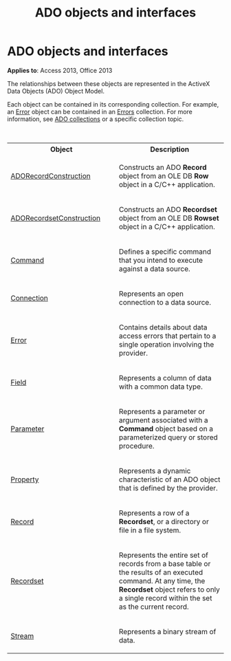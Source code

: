 ﻿---
title: ADO objects and interfaces
TOCTitle: ADO objects and interfaces
ms:assetid: bebf4a80-8b6e-c43c-4138-897055cc60d3
ms:mtpsurl: https://msdn.microsoft.com/library/JJ249927(v=office.15)
ms:contentKeyID: 48547471
ms.date: 09/18/2015
mtps_version: v=office.15
---

# ADO objects and interfaces

**Applies to**: Access 2013, Office 2013

The relationships between these objects are represented in the ActiveX Data Objects (ADO) Object Model.

Each object can be contained in its corresponding collection. For example, an [Error](error-object-ado.md) object can be contained in an [Errors](errors-collection-ado.md) collection. For more information, see [ADO collections](ado-collections.md) or a specific collection topic.

<br/>

<table>
<colgroup>
<col style="width: 50%" />
<col style="width: 50%" />
</colgroup>
<tbody>
<tr class="even">
<th>Object</th>
<th>Description</th>
</tr>
<tr class="odd">
<td><p><a href="adorecordconstruction-interface-ado.md">ADORecordConstruction</a></p></td>
<td><p>Constructs an ADO <strong>Record</strong> object from an OLE DB <strong>Row</strong> object in a C/C++ application.</p></td>
</tr>
<tr class="even">
<td><p><a href="adorecordsetconstruction-interface-ado.md">ADORecordsetConstruction</a></p></td>
<td><p>Constructs an ADO <strong>Recordset</strong> object from an OLE DB <strong>Rowset</strong> object in a C/C++ application.</p></td>
</tr>
<tr class="odd">
<td><p><a href="error-object-ado.md">Command</a></p></td>
<td><p>Defines a specific command that you intend to execute against a data source.</p></td>
</tr>
<tr class="even">
<td><p><a href="field-object-ado.md">Connection</a></p></td>
<td><p>Represents an open connection to a data source.</p></td>
</tr>
<tr class="odd">
<td><p><a href="error-object-ado.md">Error</a></p></td>
<td><p>Contains details about data access errors that pertain to a single operation involving the provider.</p></td>
</tr>
<tr class="even">
<td><p><a href="field-object-ado.md">Field</a></p></td>
<td><p>Represents a column of data with a common data type.</p></td>
</tr>
<tr class="odd">
<td><p><a href="parameter-object-ado.md">Parameter</a></p></td>
<td><p>Represents a parameter or argument associated with a <strong>Command</strong> object based on a parameterized query or stored procedure.</p></td>
</tr>
<tr class="even">
<td><p><a href="property-object-ado.md">Property</a></p></td>
<td><p>Represents a dynamic characteristic of an ADO object that is defined by the provider.</p></td>
</tr>
<tr class="odd">
<td><p><a href="record-object-ado.md">Record</a></p></td>
<td><p>Represents a row of a <strong>Recordset</strong>, or a directory or file in a file system.</p></td>
</tr>
<tr class="even">
<td><p><a href="recordset-object-ado.md">Recordset</a></p></td>
<td><p>Represents the entire set of records from a base table or the results of an executed command. At any time, the <strong>Recordset</strong> object refers to only a single record within the set as the current record.</p></td>
</tr>
<tr class="odd">
<td><p><a href="stream-object-ado.md">Stream</a></p></td>
<td><p>Represents a binary stream of data.</p></td>
</tr>
</tbody>
</table>

<br/>

